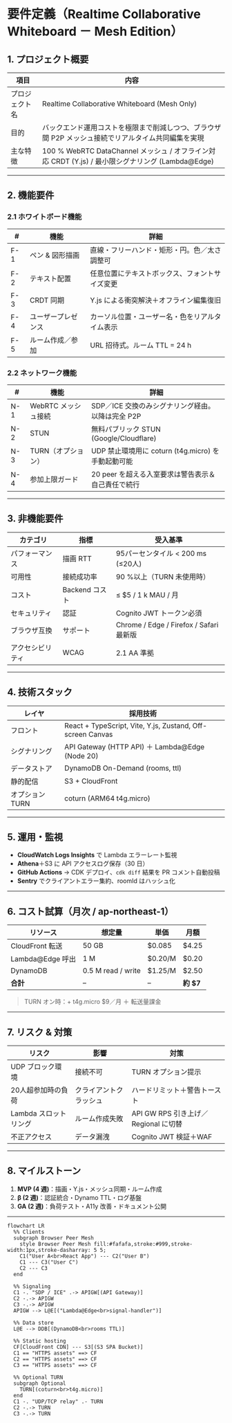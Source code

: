 # 要件定義（Realtime Collaborative Whiteboard － Mesh Edition）

## 1. プロジェクト概要

| 項目      | 内容                                                                             |
| ------- | ------------------------------------------------------------------------------ |
| プロジェクト名 | Realtime Collaborative Whiteboard (Mesh Only)                                  |
| 目的      | バックエンド運用コストを極限まで削減しつつ、ブラウザ間 P2P メッシュ接続でリアルタイム共同編集を実現                           |
| 主な特徴    | 100 % WebRTC DataChannel メッシュ / オフライン対応 CRDT (Y.js) / 最小限シグナリング (Lambda\@Edge) |

---

## 2. 機能要件

### 2.1 ホワイトボード機能

| #   | 機能        | 詳細                      |
| --- | --------- | ----------------------- |
| F-1 | ペン & 図形描画 | 直線・フリーハンド・矩形・円。色／太さ調整可  |
| F-2 | テキスト配置    | 任意位置にテキストボックス、フォントサイズ変更 |
| F-3 | CRDT 同期   | Y.js による衝突解決＋オフライン編集復旧  |
| F-4 | ユーザープレゼンス | カーソル位置・ユーザー名・色をリアルタイム表示 |
| F-5 | ルーム作成／参加  | URL 招待式。ルーム TTL = 24 h  |

### 2.2 ネットワーク機能

| #   | 機能            | 詳細                                    |
| --- | ------------- | ------------------------------------- |
| N-1 | WebRTC メッシュ接続 | SDP／ICE 交換のみシグナリング経由。以降は完全 P2P        |
| N-2 | STUN          | 無料パブリック STUN (Google/Cloudflare)      |
| N-3 | TURN（オプション）   | UDP 禁止環境用に coturn (t4g.micro) を手動起動可能 |
| N-4 | 参加上限ガード       | 20 peer を超える入室要求は警告表示＆自己責任で続行         |

---

## 3. 非機能要件

| カテゴリ     | 指標          | 受入基準                                 |
| -------- | ----------- | ------------------------------------ |
| パフォーマンス  | 描画 RTT      | 95パーセンタイル < 200 ms (≤20人)            |
| 可用性      | 接続成功率       | 90 %以上（TURN 未使用時）                    |
| コスト      | Backend コスト | ≤ \$5 / 1 k MAU / 月                  |
| セキュリティ   | 認証          | Cognito JWT トークン必須                   |
| ブラウザ互換   | サポート        | Chrome / Edge / Firefox / Safari 最新版 |
| アクセシビリティ | WCAG        | 2.1 AA 準拠                            |

---

## 4. 技術スタック

| レイヤ        | 採用技術                                                       |
| ---------- | ---------------------------------------------------------- |
| フロント       | React + TypeScript, Vite, Y.js, Zustand, Off-screen Canvas |
| シグナリング     | API Gateway (HTTP API) ＋ Lambda\@Edge (Node 20)            |
| データストア     | DynamoDB On-Demand (rooms, ttl)                            |
| 静的配信       | S3 + CloudFront                                            |
| オプション TURN | coturn (ARM64 t4g.micro)                                   |

---

## 5. 運用・監視

* **CloudWatch Logs Insights** で Lambda エラーレート監視
* **Athena**＋S3 に API アクセスログ保存（30 日）
* **GitHub Actions** → CDK デプロイ、`cdk diff` 結果を PR コメント自動投稿
* **Sentry** でクライアントエラー集約、roomId はハッシュ化

---

## 6. コスト試算（月次 / ap-northeast-1）

| リソース            | 想定量                | 単価       | 月額        |
| --------------- | ------------------ | -------- | --------- |
| CloudFront 転送   | 50 GB              | \$0.085  | \$4.25    |
| Lambda\@Edge 呼出 | 1 M                | \$0.20/M | \$0.20    |
| DynamoDB        | 0.5 M read / write | \$1.25/M | \$2.50    |
| **合計**          | –                  | –        | **約 \$7** |

> TURN オン時：+ t4g.micro \$9／月 ＋ 転送量課金

---

## 7. リスク & 対策

| リスク            | 影響          | 対策                           |
| -------------- | ----------- | ---------------------------- |
| UDP ブロック環境     | 接続不可        | TURN オプション提示                 |
| 20人超参加時の負荷     | クライアントクラッシュ | ハードリミット＋警告トースト               |
| Lambda スロットリング | ルーム作成失敗     | API GW RPS 引き上げ／Regional に切替 |
| 不正アクセス         | データ漏洩       | Cognito JWT 検証＋WAF           |

---

## 8. マイルストーン

1. **MVP (4 週)**：描画・Y.js・メッシュ同期・ルーム作成
2. **β (2 週)**：認証統合・Dynamo TTL・ログ基盤
3. **GA (2 週)**：負荷テスト・A11y 改善・ドキュメント公開

---

```mermaid
flowchart LR
  %% Clients
  subgraph Browser Peer Mesh
    style Browser Peer Mesh fill:#fafafa,stroke:#999,stroke-width:1px,stroke-dasharray: 5 5;
    C1("User A<br>React App") --- C2("User B")
    C1 --- C3("User C")
    C2 --- C3
  end

  %% Signaling
  C1 -. "SDP / ICE" .-> APIGW[(API Gateway)]
  C2 -.-> APIGW
  C3 -.-> APIGW
  APIGW --> L@E[("Lambda@Edge<br>signal-handler")]

  %% Data store
  L@E --> DDB[(DynamoDB<br>rooms TTL)]

  %% Static hosting
  CF[CloudFront CDN] --- S3[(S3 SPA Bucket)]
  C1 == "HTTPS assets" ==> CF
  C2 == "HTTPS assets" ==> CF
  C3 == "HTTPS assets" ==> CF

  %% Optional TURN
  subgraph Optional
    TURN[(coturn<br>t4g.micro)]
  end
  C1 -. "UDP/TCP relay" .- TURN
  C2 -.-> TURN
  C3 -.-> TURN
```
